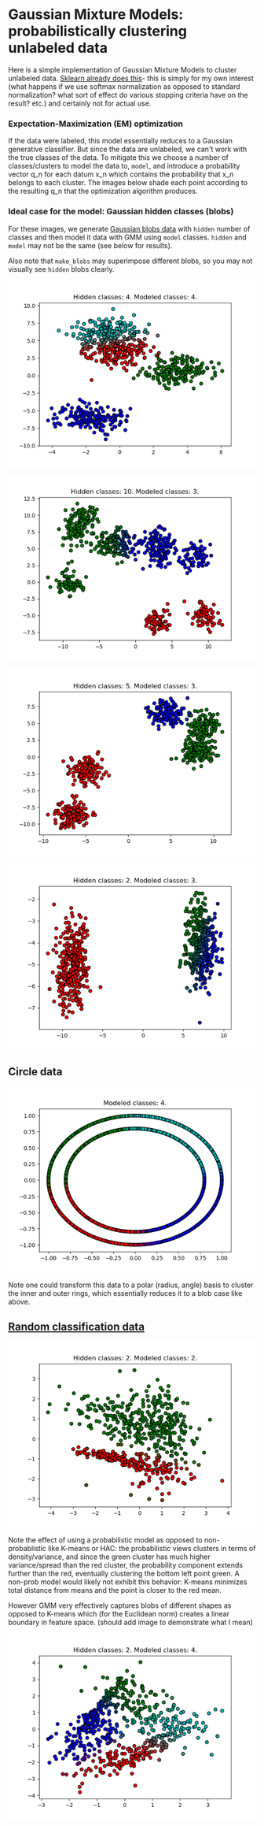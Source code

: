 # Gaussian Mixture Models: probabilistically clustering unlabeled data

Here is a simple implementation of Gaussian Mixture Models to cluster unlabeled data. [Sklearn already does this](http://scikit-learn.org/stable/modules/mixture.html)- this is simply for my own interest (what happens if we use softmax normalization as opposed to standard normalization? what sort of effect do various stopping criteria have on the result? etc.) and certainly not for actual use. 

### Expectation-Maximization (EM) optimization

If the data were labeled, this model essentially reduces to a Gaussian generative classifier. But since the data are unlabeled, we can't work with the true classes of the data. To mitigate this we choose a number of classes/clusters to model the data to, `model`, and introduce a probability vector q_n for each datum x_n which contains the probability that x_n belongs to each cluster. The images below shade each point according to the resulting q_n that the optimization algorithm produces.

### Ideal case for the model: Gaussian hidden classes (blobs)

For these images, we generate [Gaussian blobs data](http://scikit-learn.org/stable/modules/generated/sklearn.datasets.make_blobs.html#sklearn.datasets.make_blobs) with `hidden` number of classes and then model it data with GMM using `model` classes. `hidden` and `model` may not be the same (see below for results).

Also note that `make_blobs` may superimpose different blobs, so you may not visually see `hidden` blobs clearly.

![4 hidden, 4 modeled](imgs/sample1.png)

![10 hidden, 3 modeled](imgs/sample2.png)

![5 hidden, 3 modeled](imgs/sample3.png)

![2 hidden, 3 modeled](imgs/sample4.png)

## Circle data

![4 modeled](imgs/sample5.png)

Note one could transform this data to a polar (radius, angle) basis to cluster the inner and outer rings, which essentially reduces it to a blob case like above.

## [Random classification data](http://scikit-learn.org/stable/modules/generated/sklearn.datasets.make_classification.html#sklearn.datasets.make_classification)

![2 hidden, 2 modeled](imgs/sample6.png)

Note the effect of using a probabilistic model as opposed to non-probablistic like K-means or HAC: the probabilistic views clusters in terms of density/variance, and since the green cluster has much higher variance/spread than the red cluster, the probability component extends further than the red, eventually clustering the bottom left point green. A non-prob model would likely not exhibit this behavior: K-means minimizes total distance from means and the point is closer to the red mean.

However GMM very effectively captures blobs of different shapes as opposed to K-means which (for the Euclidean norm) creates a linear boundary in feature space. (should add image to demonstrate what I mean)

![2 hidden, 4 modeled](imgs/sample7.png)

